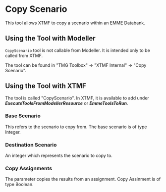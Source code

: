 # **Copy Scenario**
This tool allows XTMF to copy a scenario within an EMME Databank.

## **Using the Tool with Modeller**
`CopyScenario` tool is not callable from Modeller. It is intended only to be called from XTMF.

The tool can be found in "TMG Toolbox" -> "XTMF Internal" -> "Copy Scenario". 

## **Using the Tool with XTMF**
The tool is called "CopyScenario". In XTMF, it is available to add under ***ExecuteToolsFromModellerResource*** or ***EmmeToolsToRun***.

### Base Scenario
This refers to the scenario to copy from. The base scenario is of type Integer. 

### Destination Scenario
An integer which represents the scenario to copy to.

### Copy Assignments
The parameter copies the results from an assignment. Copy Assinment is of type Boolean.
